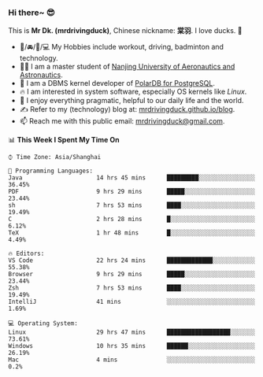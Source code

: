 ### Hi there~ 😎

This is **Mr Dk. (mrdrivingduck)**, Chinese nickname: **棠羽**. I love ducks. 🦆

- 💪/🚘/🏸/💻 My Hobbies include workout, driving, badminton and technology.
- 👨‍🎓 I am a master student of [Nanjing University of Aeronautics and Astronautics](https://en.wikipedia.org/wiki/Nanjing_University_of_Aeronautics_and_Astronautics).
- 🍊 I am a DBMS kernel developer of [PolarDB for PostgreSQL](https://github.com/ApsaraDB/PolarDB-for-PostgreSQL).
- 🔥 I am interested in system software, especially OS kernels like *Linux*.
- 🔧 I enjoy everything pragmatic, helpful to our daily life and the world.
- ✍ Refer to my (technology) blog at: [mrdrivingduck.github.io/blog](https://www.mrdrivingduck.cn/blog/#/).
- 📫 Reach me with this public email: [mrdrivingduck@gmail.com](mailto:mrdrivingduck@gmail.com).

<!--START_SECTION:waka-->
📊 **This Week I Spent My Time On** 

```text
⌚︎ Time Zone: Asia/Shanghai

💬 Programming Languages: 
Java                     14 hrs 45 mins      █████████░░░░░░░░░░░░░░░░   36.45% 
PDF                      9 hrs 29 mins       █████░░░░░░░░░░░░░░░░░░░░   23.44% 
sh                       7 hrs 53 mins       ████░░░░░░░░░░░░░░░░░░░░░   19.49% 
C                        2 hrs 28 mins       █░░░░░░░░░░░░░░░░░░░░░░░░   6.12% 
TeX                      1 hr 48 mins        █░░░░░░░░░░░░░░░░░░░░░░░░   4.49%

🔥 Editors: 
VS Code                  22 hrs 24 mins      █████████████░░░░░░░░░░░░   55.38% 
Browser                  9 hrs 29 mins       █████░░░░░░░░░░░░░░░░░░░░   23.44% 
Zsh                      7 hrs 53 mins       ████░░░░░░░░░░░░░░░░░░░░░   19.49% 
IntelliJ                 41 mins             ░░░░░░░░░░░░░░░░░░░░░░░░░   1.69%

💻 Operating System: 
Linux                    29 hrs 47 mins      ██████████████████░░░░░░░   73.61% 
Windows                  10 hrs 35 mins      ██████░░░░░░░░░░░░░░░░░░░   26.19% 
Mac                      4 mins              ░░░░░░░░░░░░░░░░░░░░░░░░░   0.2%

```


<!--END_SECTION:waka-->

<!-- ![Mr Dk.'s GitHub Stats](https://github-readme-stats.vercel.app/api?username=mrdrivingduck&count_private&show_icons=true&theme=buefy) -->

<!-- ![Most Used Languages](https://github-readme-stats.vercel.app/api/top-langs/?username=mrdrivingduck&exclude_repo=mips32-CPU,snort-tcp-socket&theme=buefy&layout=compact&langs_count=10) -->


<!--
**mrdrivingduck/mrdrivingduck** is a ✨ _special_ ✨ repository because its `README.md` (this file) appears on your GitHub profile.

Here are some ideas to get you started:

- 🔭 I’m currently working on ...
- 🌱 I’m currently learning ...
- 👯 I’m looking to collaborate on ...
- 🤔 I’m looking for help with ...
- 💬 Ask me about ...
- 📫 How to reach me: ...
- 😄 Pronouns: ...
- ⚡ Fun fact: ...
-->
